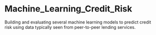 # Machine_Learning_Credit_Risk
Building and evaluating several machine learning models to predict credit risk using data typically seen from peer-to-peer lending services. 
